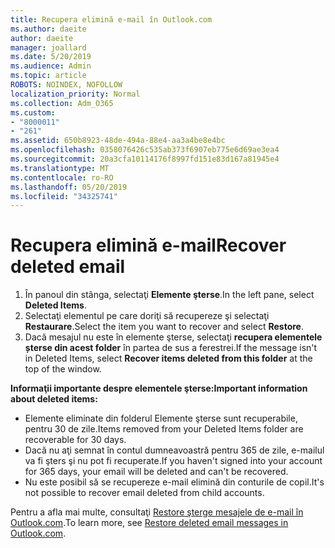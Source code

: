 ```yaml
---
title: Recupera elimină e-mail în Outlook.com
ms.author: daeite
author: daeite
manager: joallard
ms.date: 5/20/2019
ms.audience: Admin
ms.topic: article
ROBOTS: NOINDEX, NOFOLLOW
localization_priority: Normal
ms.collection: Adm_O365
ms.custom:
- "8000011"
- "261"
ms.assetid: 650b8923-48de-494a-88e4-aa3a4be8e4bc
ms.openlocfilehash: 0358076426c535ab373f6907eb775e6d69ae3ea4
ms.sourcegitcommit: 20a3cfa10114176f8997fd151e83d167a81945e4
ms.translationtype: MT
ms.contentlocale: ro-RO
ms.lasthandoff: 05/20/2019
ms.locfileid: "34325741"
---
```

# <a name="recover-deleted-email"></a><span data-ttu-id="5dcb0-102">Recupera elimină e-mail</span><span class="sxs-lookup"><span data-stu-id="5dcb0-102">Recover deleted email</span></span>

1. <span data-ttu-id="5dcb0-103">În panoul din stânga, selectaţi **Elemente şterse**.</span><span class="sxs-lookup"><span data-stu-id="5dcb0-103">In the left pane, select **Deleted Items**.</span></span>
2. <span data-ttu-id="5dcb0-104">Selectaţi elementul pe care doriţi să recupereze şi selectaţi **Restaurare**.</span><span class="sxs-lookup"><span data-stu-id="5dcb0-104">Select the item you want to recover and select **Restore**.</span></span>
3. <span data-ttu-id="5dcb0-105">Dacă mesajul nu este în elemente şterse, selectaţi **recupera elementele șterse din acest folder** în partea de sus a ferestrei.</span><span class="sxs-lookup"><span data-stu-id="5dcb0-105">If the message isn't in Deleted Items, select **Recover items deleted from this folder** at the top of the window.</span></span>

 <span data-ttu-id="5dcb0-106">**Informaţii importante despre elementele şterse:**</span><span class="sxs-lookup"><span data-stu-id="5dcb0-106">**Important information about deleted items:**</span></span>
  
- <span data-ttu-id="5dcb0-107">Elemente eliminate din folderul Elemente şterse sunt recuperabile, pentru 30 de zile.</span><span class="sxs-lookup"><span data-stu-id="5dcb0-107">Items removed from your Deleted Items folder are recoverable for 30 days.</span></span>
- <span data-ttu-id="5dcb0-108">Dacă nu aţi semnat în contul dumneavoastră pentru 365 de zile, e-mailul va fi şters şi nu pot fi recuperate.</span><span class="sxs-lookup"><span data-stu-id="5dcb0-108">If you haven't signed into your account for 365 days, your email will be deleted and can't be recovered.</span></span>
- <span data-ttu-id="5dcb0-109">Nu este posibil să se recupereze e-mail elimină din conturile de copil.</span><span class="sxs-lookup"><span data-stu-id="5dcb0-109">It's not possible to recover email deleted from child accounts.</span></span>

<span data-ttu-id="5dcb0-110">Pentru a afla mai multe, consultaţi [Restore şterge mesajele de e-mail în Outlook.com](https://go.microsoft.com/fwlink/p/?linkid=873117).</span><span class="sxs-lookup"><span data-stu-id="5dcb0-110">To learn more, see [Restore deleted email messages in Outlook.com](https://go.microsoft.com/fwlink/p/?linkid=873117).</span></span>